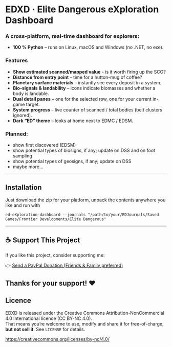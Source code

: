 # EDXD · Elite Dangerous eXploration Dashboard

### A cross-platform, real-time dashboard for explorers:
* **100 % Python** – runs on Linux, macOS and Windows (no .NET, no exe).

### Features
* **Show estimated scanned/mapped value** - is it worth firing up the SCO?
* **Distance from entry point** - time for a hutton-mug of coffee?
* **Planetary surface materials** – instantly see every deposit in a system.
* **Bio-signals & landability** – icons indicate biomasses and whether a body is landable.
* **Dual detail panes** – one for the selected row, one for your current in-game target.
* **System progress** – live counter of scanned / total bodies (belt clusters ignored).
* **Dark “ED” theme** – looks at home next to EDMC / EDSM.

### Planned:
* show first discovered (EDSM)
* show potential types of biosigns, if any; update on DSS and on foot sampling
* show potential types of geosigns, if any; update on DSS
* maybe more...

---

## Installation

Just download the zip for your platform, unpack the contents anywhere you like and run with 

`
ed-eXploration-dashboard --journals "/path/to/your/EDJournals/Saved Games/Frontier Developments/Elite Dangerous"
`

---
## ☕ Support This Project

If you like this project, consider supporting me:

👉 [Send a PayPal Donation (Friends & Family preferred)](https://www.paypal.com/donate/?hosted_button_id=B684XS4ENR4YL)

Thanks for your support! ❤️
---

## Licence
EDXD is released under the Creative Commons Attribution-NonCommercial 4.0
International licence (CC BY-NC 4.0).  
That means you’re welcome to use, modify and share it for free-of-charge,
**but not sell it**.  See `LICENSE` for details.

https://creativecommons.org/licenses/by-nc/4.0/




